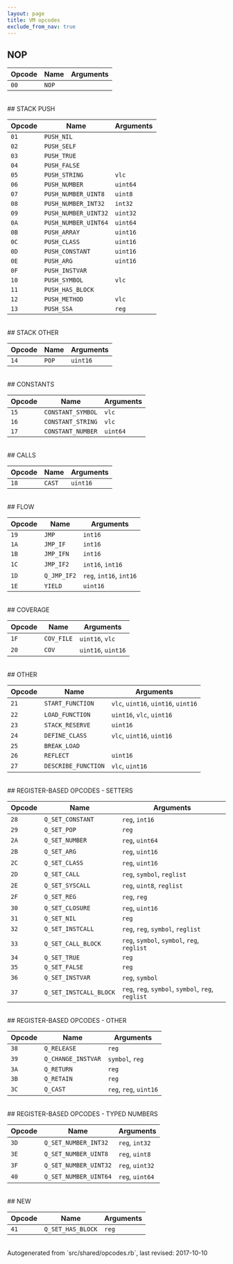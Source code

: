 ```yaml
---
layout: page
title: VM opcodes
exclude_from_nav: true
---
```


## NOP

|Opcode |Name    |Arguments|
|-------|--------|---------|
|`00`|`NOP`||

<br>
## STACK PUSH

|Opcode |Name    |Arguments|
|-------|--------|---------|
|`01`|`PUSH_NIL`||
|`02`|`PUSH_SELF`||
|`03`|`PUSH_TRUE`||
|`04`|`PUSH_FALSE`||
|`05`|`PUSH_STRING`|`vlc`|
|`06`|`PUSH_NUMBER`|`uint64`|
|`07`|`PUSH_NUMBER_UINT8`|`uint8`|
|`08`|`PUSH_NUMBER_INT32`|`int32`|
|`09`|`PUSH_NUMBER_UINT32`|`uint32`|
|`0A`|`PUSH_NUMBER_UINT64`|`uint64`|
|`0B`|`PUSH_ARRAY`|`uint16`|
|`0C`|`PUSH_CLASS`|`uint16`|
|`0D`|`PUSH_CONSTANT`|`uint16`|
|`0E`|`PUSH_ARG`|`uint16`|
|`0F`|`PUSH_INSTVAR`||
|`10`|`PUSH_SYMBOL`|`vlc`|
|`11`|`PUSH_HAS_BLOCK`||
|`12`|`PUSH_METHOD`|`vlc`|
|`13`|`PUSH_SSA`|`reg`|

<br>
## STACK OTHER

|Opcode |Name    |Arguments|
|-------|--------|---------|
|`14`|`POP`|`uint16`|

<br>
## CONSTANTS

|Opcode |Name    |Arguments|
|-------|--------|---------|
|`15`|`CONSTANT_SYMBOL`|`vlc`|
|`16`|`CONSTANT_STRING`|`vlc`|
|`17`|`CONSTANT_NUMBER`|`uint64`|

<br>
## CALLS

|Opcode |Name    |Arguments|
|-------|--------|---------|
|`18`|`CAST`|`uint16`|

<br>
## FLOW

|Opcode |Name    |Arguments|
|-------|--------|---------|
|`19`|`JMP`|`int16`|
|`1A`|`JMP_IF`|`int16`|
|`1B`|`JMP_IFN`|`int16`|
|`1C`|`JMP_IF2`|`int16`, `int16`|
|`1D`|`Q_JMP_IF2`|`reg`, `int16`, `int16`|
|`1E`|`YIELD`|`uint16`|

<br>
## COVERAGE

|Opcode |Name    |Arguments|
|-------|--------|---------|
|`1F`|`COV_FILE`|`uint16`, `vlc`|
|`20`|`COV`|`uint16`, `uint16`|

<br>
## OTHER

|Opcode |Name    |Arguments|
|-------|--------|---------|
|`21`|`START_FUNCTION`|`vlc`, `uint16`, `uint16`, `uint16`|
|`22`|`LOAD_FUNCTION`|`uint16`, `vlc`, `uint16`|
|`23`|`STACK_RESERVE`|`uint16`|
|`24`|`DEFINE_CLASS`|`vlc`, `uint16`, `uint16`|
|`25`|`BREAK_LOAD`||
|`26`|`REFLECT`|`uint16`|
|`27`|`DESCRIBE_FUNCTION`|`vlc`, `uint16`|

<br>
## REGISTER-BASED OPCODES - SETTERS

|Opcode |Name    |Arguments|
|-------|--------|---------|
|`28`|`Q_SET_CONSTANT`|`reg`, `int16`|
|`29`|`Q_SET_POP`|`reg`|
|`2A`|`Q_SET_NUMBER`|`reg`, `uint64`|
|`2B`|`Q_SET_ARG`|`reg`, `uint16`|
|`2C`|`Q_SET_CLASS`|`reg`, `uint16`|
|`2D`|`Q_SET_CALL`|`reg`, `symbol`, `reglist`|
|`2E`|`Q_SET_SYSCALL`|`reg`, `uint8`, `reglist`|
|`2F`|`Q_SET_REG`|`reg`, `reg`|
|`30`|`Q_SET_CLOSURE`|`reg`, `uint16`|
|`31`|`Q_SET_NIL`|`reg`|
|`32`|`Q_SET_INSTCALL`|`reg`, `reg`, `symbol`, `reglist`|
|`33`|`Q_SET_CALL_BLOCK`|`reg`, `symbol`, `symbol`, `reg`, `reglist`|
|`34`|`Q_SET_TRUE`|`reg`|
|`35`|`Q_SET_FALSE`|`reg`|
|`36`|`Q_SET_INSTVAR`|`reg`, `symbol`|
|`37`|`Q_SET_INSTCALL_BLOCK`|`reg`, `reg`, `symbol`, `symbol`, `reg`, `reglist`|

<br>
## REGISTER-BASED OPCODES - OTHER

|Opcode |Name    |Arguments|
|-------|--------|---------|
|`38`|`Q_RELEASE`|`reg`|
|`39`|`Q_CHANGE_INSTVAR`|`symbol`, `reg`|
|`3A`|`Q_RETURN`|`reg`|
|`3B`|`Q_RETAIN`|`reg`|
|`3C`|`Q_CAST`|`reg`, `reg`, `uint16`|

<br>
## REGISTER-BASED OPCODES - TYPED NUMBERS

|Opcode |Name    |Arguments|
|-------|--------|---------|
|`3D`|`Q_SET_NUMBER_INT32`|`reg`, `int32`|
|`3E`|`Q_SET_NUMBER_UINT8`|`reg`, `uint8`|
|`3F`|`Q_SET_NUMBER_UINT32`|`reg`, `uint32`|
|`40`|`Q_SET_NUMBER_UINT64`|`reg`, `uint64`|

<br>
## NEW

|Opcode |Name    |Arguments|
|-------|--------|---------|
|`41`|`Q_SET_HAS_BLOCK`|`reg`|

<br>
Autogenerated from `src/shared/opcodes.rb`, last revised: 2017-10-10
